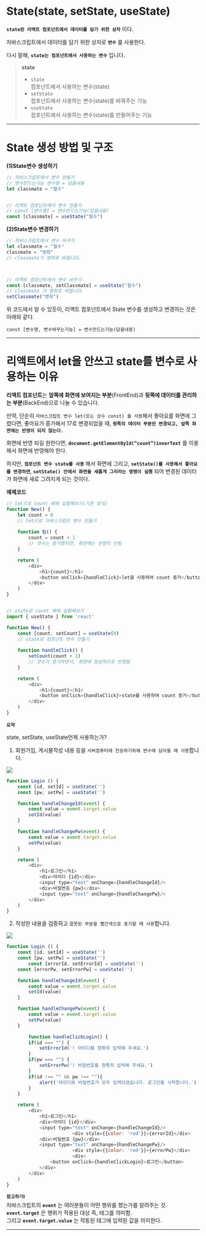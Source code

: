 <h1>State(state, setState, useState)</h1> 

**`state란 리액트 컴포넌트에서 데이터를 담기 위한 상자`** 이다.

자바스크립트에서 데이터를 담기 위한 상자로 **`변수`** 를 사용한다.

다시 말해, **`state는 컴포넌트에서 사용하는 변수`** 입니다.

> **state**<br> 
> * `state`<br>컴포넌트에서 사용하는 변수(state)
> * `setState`<br> 컴포넌트에서 사용하는 변수(state)를 바꿔주는 기능
> * `useState`<br>컴포넌트에서 사용하는 변수(state)를 만들어주는 기능

---

<h1>State 생성 방법 및 구조</h1>

**(1)State변수 생성하기**
~~~javascript
// 자바스크립트에서 변수 만들기
// 변수만드는기능 변수명 = 담을내용           
let classmate = "철수"


// 리액트 컴포넌트에서 변수 만들기
// const [변수명] = 변수만드는기능(담을내용)
const [classmate] = useState("철수")
~~~


**(2)State변수 변경하기**
~~~javascript
// 자바스크립트에서 변수 바꾸기
let classmate = "철수"
classmate = "영희"
// classmate가 영희로 바뀝니다.



// 리액트 컴포넌트에서 변수 바꾸기
const [classmate, setClassmate] = useState("철수")
// classmate 가 영희로 바뀝니다.
setClassmate("영희")     
~~~

위 코드에서 알 수 있듯이, 리액트 컴포넌트에서 State 변수를 생성하고 변경하는 것은 아래와 같다.<br>

`const [변수명, 변수바꾸는기능] = 변수만드는기능(담을내용)`

---

<h1>리액트에서 let을 안쓰고 state를 변수로 사용하는 이유</h1>

**리액트 컴포넌트**는 **앞쪽에 화면에 보여지는 부분**(FrontEnd)과 **뒷쪽에 데이터를 관리하는 부분**(BackEnd)으로 나눌 수 있습니다.

만약, 단순히 `자바스크립트 변수 let(또는 상수 const) 를 사용`해서 좋아요를 화면에 그렸다면, 좋아요가 증가해서 17로 변경되었을 때, **`뒷쪽의 데이터 부분만 변경되고, 앞쪽 화면에는 반영이 되지 않는다.`**

화면에 반영 되길 원한다면, **`document.getElementById(”count”)innerText`** 를 이용해서 화면에 반영해야 한다.

하지만, **`컴포넌트 변수 state를 사용`** 해서 화면에 그리고, **`setState()를 사용해서 좋아요를 변경하면`**, **`setState() 안에서 화면을 새롭게 그리라는 명령이 실행`** 되어 변경된 데이터가 화면에 새로 그려지게 되는 것이다.

**예제코드**
~~~javascript
// let으로 count 예제 실험해보기(기존 방식)
function New() {
    let count = 0     
    // let으로 자바스크립트 변수 만들기
    
    function 팀() {
        count = count + 1     
        // 갯수는 증가했지만, 화면에는 반영이 안됨
    }

    return (
        <div>
            <h1>{count}</h1>
            <button onClick={handleClick}>let을 사용하여 count 증가</button>
        </div>
    )
}


// state로 count 예제 실험해보기
import { useState } from 'react'

function New() {
    const [count, setCount] = useState(0)     
    // state로 컴포넌트 변수 만들기
    
    function handleClick() {
        setCount(count + 1)     
        // 갯수가 증가하면서, 화면에 정상적으로 반영됨
    }

    return (
        <div>
            <h1>{count}</h1>
            <button onClick={handleClick}>state를 사용하여 count 증가</button>
        </div>
    )
}
~~~

**`요약`**<br>

state, setState, useState언제 사용하는가?
1) 회원가입, 게시물작성 내용 등을 `서버컴퓨터에 전송하기위해 변수에 담아둘 때 사용`합니다.
<img src="./images/03/1.png">

~~~javascript
function Login () {
    const [id, setId] = useState('')
    const [pw, setPw] = useState('')

    function handleChangeId(event) {
        const value = event.target.value
        setId(value)
    }

    function handleChangePw(event) {
        const value = event.target.value
        setPw(value)
    }

    return (
        <div>
            <h1>로그인</h1>
            <div>아이디 {id}</div>
            <input type="text" onChange={handleChangeId}/>
            <div>비밀번호 {pw}</div>
            <input type="text" onChange={handleChangePw}/>
        </div>
    )
}
~~~
2) 작성한 내용을 검증하고 `잘못된 부분을 빨간색으로 표기할 때 사용`합니다.
<img src="./images/03/2.png">

~~~javascript
function Login () {
    const [id, setId] = useState('')
    const [pw, setPw] = useState('')
		const [errorId, setErrorId] = useState('')
    const [errorPw, setErrorPw] = useState('')

    function handleChangeId(event) {
        const value = event.target.value
        setId(value)
    }

    function handleChangePw(event) {
        const value = event.target.value
        setPw(value)
    }

		function handleClickLogin() {
        if(id === "") {
            setErrorId('! 아이디를 정확히 입력해 주세요.')
        }
        if(pw === "") {
            setErrorPw('! 비밀번호를 정확히 입력해 주세요.')
        }
        if(id !== "" && pw !== ""){
            alert('아이디와 비밀번호가 모두 입력되었습니다. 로그인을 시작합니다.')
        }
    }

    return (
        <div>
            <h1>로그인</h1>
            <div>아이디 {id}</div>
            <input type="text" onChange={handleChangeId}/>
						<div style={{color: 'red'}}>{errorId}</div>
            <div>비밀번호 {pw}</div>
            <input type="text" onChange={handleChangePw}/>
						<div style={{color: 'red'}}>{errorPw}</div>
						<div>
                <button onClick={handleClickLogin}>로그인</button>
            </div>
        </div>
    )
}
~~~

**`참고하기❗️`**<br>
자바스크립트의 **`event`** 는 여러분들이 어떤 행위를 했는가를 알려주는 것. <br>
**`evevt.target`** 은 행위가 적용된 대상 즉, 태그를 의미함. <br>
그리고  **`event.target.value`** 는 작동된 태그에 입력된 값을 의미한다.

---
